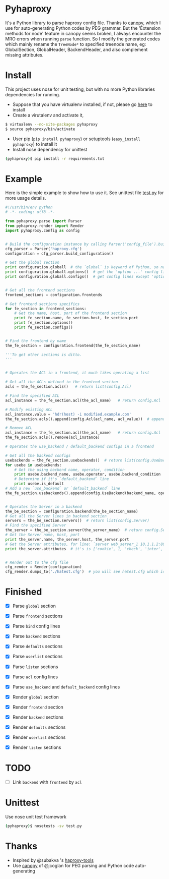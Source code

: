 # Pyhaproxy
It's a Python library to parse haproxy config file. Thanks to [canopy](https://github.com/jcoglan/canopy), which I use for auto-generating Python codes by PEG grammar. But the 'Extension methods for node' feature in canopy seems broken, I always encounter the MRO errors when running `parse` function. So I modify the generated codes which mainly rename the `TreeNode*` to specified treenode name, eg: GlobalSection, GlobalHeader, BackendHeader, and also complement missing attributes.


# Install
This project uses nose for unit testing, but with no more Python libraries dependencies for running.

* Suppose that you have virtualenv installed, if not, please go [here](https://virtualenv.readthedocs.org/en/latest/installation.html) to install
* Create a virutalenv and activate it,
```bash
$ virtualenv --no-site-packages pyhaproxy
$ source pyhaproxy/bin/activate
```
* User pip (`pip install pyhaproxy`) or setuptools (`easy_install pyhaproxy`) to install it
* Install nose dependency for unittest
```bash
(pyhaproxy)$ pip install -r requirements.txt
```


# Example
Here is the simple example to show how to use it. See unittest file [test.py](https://github.com/imjoey/pyhaproxy/blob/master/pyhaproxy/test.py) for more usage details.

```python
#!/usr/bin/env python
# -*- coding: utf8 -*-

from pyhaproxy.parse import Parser
from pyhaproxy.render import Render
import pyhaproxy.config as config


# Build the configuration instance by calling Parser('config_file').build_configuration()
cfg_parser = Parser('haproxy.cfg')
configuration = cfg_parser.build_configuration()

# Get the global section
print configuration.globall  # the `global` is keyword of Python, so name it `globall`
print configuration.globall.options()  # get the 'option ...' config lines
print configuration.globall.configs()  # get config lines except 'option ...' ones


# Get all the frontend sections
frontend_sections = configuration.frontends

# Get frontend sections specifics
for fe_section in frontend_sections:
    # Get the name, host, port of the frontend section
    print fe_section.name, fe_section.host, fe_section.port
    print fe_section.options()
    print fe_section.configs()


# Find the frontend by name
the_fe_section = configuration.frontend(the_fe_section_name)

'''To get other sections is ditto.
'''


# Operates the ACL in a frontend, it much likes operating a list

# Get all the ACLs defined in the frontend section
acls = the_fe_section.acls()   # return list(config.Acl)

# Find the specified ACL
acl_instance = the_fe_section.acl(the_acl_name)   # return config.Acl

# Modify existing ACL
acl_instance.value = 'hdr(host) -i modified.example.com'
the_fe_section.acls().append(config.Acl(acl_name, acl_value))  # append the ACL into the frontend section

# Remove ACL
acl_instance = the_fe_section.acl(the_acl_name)   # return config.Acl
the_fe_section.acls().remove(acl_instance)

# Operates the use_backend / default_backend configs in a frontend

# Get all the backend configs
usebackends = the_fe_section.usebackends()  # return list(config.UseBackend)
for usebe in usebackends:
    # Get the using backend name, operator, condition
    print usebe.backend_name, usebe.operator, usebe.backend_condition
    # Determine if it's `default_backend` line
    print usebe.is_default
# Add a new `use_backend` or `default_backend` line
the_fe_section.usebackends().append(config.UseBackend(backend_name, operator, backend_condition, is_default))


# Operates the Server in a backend
the_be_section = configuration.backend(the_be_section_name)
# Get all the Server lines in backend section
servers = the_be_section.servers()  # return list(config.Server)
# Find the specified Server
the_server = the_be_section.server(the_server_name)  # return config.Server
# Get the Server name, host, port
print the_server.name, the_server.host, the_server.port
# Get the Server attributes, for line: `server web_server_1 10.1.1.2:80 cookie 1 check inter 2000 rise 3`
print the_server.attributes  # it's is ['cookie', 1, 'check', 'inter', 2000, 'rise', 3]


# Render out to the cfg file
cfg_render = Render(configuration)
cfg_render.dumps_to('./hatest.cfg')  # you will see hatest.cfg which is same to the `haproxy.cfg` parsed previously

```


# Finished
- [x] Parse `global` section
- [x] Parse `frontend` sections
- [x] Parse `bind` config lines
- [x] Parse `backend` sections
- [x] Parse `defaults` sections
- [x] Parse `userlist` sections
- [x] Parse `listen` sections
- [x] Parse `acl` config lines
- [x] Parse `use_backend` and `default_backend` config lines
- [x] Render `global` section
- [x] Render `frontend` section
- [x] Render `backend` sections
- [x] Render `defaults` sections
- [x] Render `userlist` sections
- [x] Render `listen` sections


# TODO
- [ ] Link `backend` with `frontend` by `acl`


# Unittest
Use nose unit test framework
```bash
(pyhaproxy)$ nosetests -sv test.py
```


# Thanks
* Inspired by @subakva 's [haproxy-tools](https://github.com/subakva/haproxy-tools)
* Use [canopy](https://github.com/jcoglan/canopy) of @jcoglan for PEG parsing and Python code auto-generating

